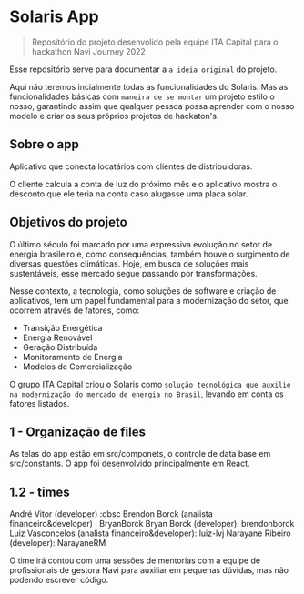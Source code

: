 # Solaris App

> Repositório do projeto desenvolido pela equipe ITA Capital para o hackathon Navi Journey 2022

Esse repositório serve para documentar a `a ideia original` do projeto.

Aqui não teremos incialmente todas as funcionalidades do Solaris. Mas as funcionalidades básicas com `maneira de se montar` um projeto estilo o nosso, garantindo assim que qualquer pessoa possa aprender com o nosso modelo e criar os seus próprios projetos de hackaton's.

## Sobre o app

Aplicativo que conecta locatários com clientes de distribuidoras.

O cliente calcula a conta de luz do próximo mês e o aplicativo mostra o desconto que ele teria na conta caso alugasse uma placa solar.

## Objetivos do projeto

O último século foi marcado por uma expressiva evolução no setor de energia brasileiro e, como consequências, também houve o surgimento de diversas questões climáticas. Hoje, em busca de soluções mais sustentáveis, esse mercado segue passando por transformações.

Nesse contexto, a tecnologia, como soluções de software e criação de aplicativos, tem um papel fundamental para a modernização do setor, que ocorrem através de fatores, como:
* Transição Energética
* Energia Renovável
* Geração Distribuída
* Monitoramento de Energia
* Modelos de Comercialização

O grupo ITA Capital criou o Solaris como `solução tecnológica que auxilie na modernização do mercado de energia no Brasil`, levando em conta os fatores listados.

## 1 - Organização de files

As telas do app estão em src/componets, o controle de data base em src/constants. O app foi desenvolvido principalmente em React.

## 1.2 - times

André Vitor (developer) :dbsc
Brendon Borck (analista financeiro&developer) : BryanBorck
Bryan Borck (developer): brendonborck
Luiz Vasconcelos (analista financeiro&developer): luiz-lvj
Narayane Ribeiro (developer): NarayaneRM

O time irá contou com uma sessões de mentorias com a equipe de profissionais de gestora Navi  para auxiliar em pequenas dúvidas, mas não podendo escrever código.


